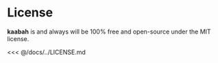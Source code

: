 # License

**kaabah** is and always will be 100% free and open-source under the MIT license.

<<< @/docs/../LICENSE.md
